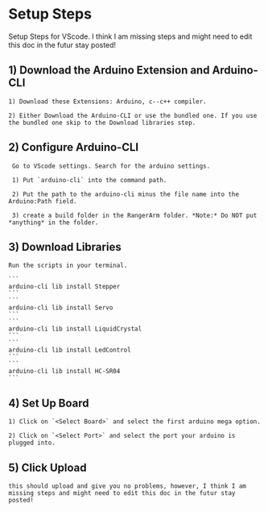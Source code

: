 # Setup Steps
Setup Steps for VScode.
I think I am missing steps and might need to edit this doc in the futur stay posted!

## 1) Download the Arduino Extension and Arduino-CLI

    1) Download these Extensions: Arduino, c--c++ compiler.

    2) Either Download the Arduino-CLI or use the bundled one. If you use the bundled one skip to the Download libraries step.

## 2) Configure Arduino-CLI
     
     Go to VScode settings. Search for the arduino settings.

     1) Put `arduino-cli` into the command path.

     2) Put the path to the arduino-cli minus the file name into the Arduino:Path field.

     3) create a build folder in the RangerArm folder. *Note:* Do NOT put *anything* in the folder.

## 3) Download Libraries

    Run the scripts in your terminal.

    ```
    arduino-cli lib install Stepper
    ```
    ```
    arduino-cli lib install Servo
    ```
    ```
    arduino-cli lib install LiquidCrystal
    ```
    ```
    arduino-cli lib install LedControl
    ```
    ```
    arduino-cli lib install HC-SR04
    ```

## 4) Set Up Board

    1) Click on `<Select Board>` and select the first arduino mega option.

    2) Click on `<Select Port>` and select the port your arduino is plugged into.

## 5) Click Upload

    this should upload and give you no problems, however, I think I am missing steps and might need to edit this doc in the futur stay posted!
